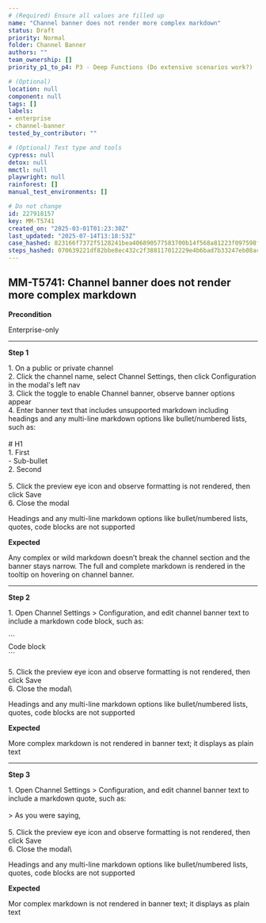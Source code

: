 ```yaml
---
# (Required) Ensure all values are filled up
name: "Channel banner does not render more complex markdown"
status: Draft
priority: Normal
folder: Channel Banner
authors: ""
team_ownership: []
priority_p1_to_p4: P3 - Deep Functions (Do extensive scenarios work?)

# (Optional)
location: null
component: null
tags: []
labels:
- enterprise
- channel-banner
tested_by_contributor: ""

# (Optional) Test type and tools
cypress: null
detox: null
mmctl: null
playwright: null
rainforest: []
manual_test_environments: []

# Do not change
id: 227918157
key: MM-T5741
created_on: "2025-03-01T01:23:30Z"
last_updated: "2025-07-14T13:18:53Z"
case_hashed: 823166f7372f5128241bea406890577583700b14f568a81223f097598fef296571cc207505e3e9a52e0e9a5b14560140
steps_hashed: 070639221df82bbe8ec432c2f388117012229e4b6bad7b33247eb08ac66d109019861f3395186ec6a0b9c27a515eb7ad
---
```


<!-- (Auto-generated) Based on frontmatter's "key" and "name" -->

## MM-T5741: Channel banner does not render more complex markdown

**Precondition**

Enterprise-only

---

**Step 1**

1\. On a public or private channel\
2\. Click the channel name, select Channel Settings, then click Configuration in the modal's left nav\
3\. Click the toggle to enable Channel banner, observe banner options appear\
4\. Enter banner text that includes unsupported markdown including headings and any multi-line markdown options like bullet/numbered lists, such as:\
\
\# H1\
1\. First\
\- Sub-bullet\
2\. Second\
\
5\. Click the preview eye icon and observe formatting is not rendered, then click Save\
6\. Close the modal

Headings and any multi-line markdown options like bullet/numbered lists, quotes, code blocks are not supported

**Expected**

Any complex or wild markdown doesn’t break the channel section and the banner stays narrow. The full and complete markdown is rendered in the tooltip on hovering on channel banner.

---

**Step 2**

1\. Open Channel Settings > Configuration, and edit channel banner text to include a markdown code block, such as:\
\
\`\`\`\
Code block\
\`\`\`\
\
5\. Click the preview eye icon and observe formatting is not rendered, then click Save\
6\. Close the modal\\

Headings and any multi-line markdown options like bullet/numbered lists, quotes, code blocks are not supported

**Expected**

M​​​​​ore complex markdown is not rendered in banner text; it displays as plain text

---

**Step 3**

1\. Open Channel Settings > Configuration, and edit channel banner text to include a markdown quote, such as:\
\
\> As you were saying,\
\
5\. Click the preview eye icon and observe formatting is not rendered, then click Save\
6\. Close the modal\\

Headings and any multi-line markdown options like bullet/numbered lists, quotes, code blocks are not supported

**Expected**

M​​​​​or complex markdown is not rendered in banner text; it displays as plain text
